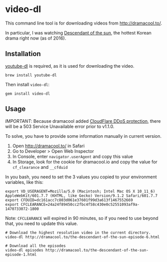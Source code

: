 # video-dl

This command line tool is for downloading videos from http://dramacool.to/.

In particular, I was watching [Descendant of the sun](http://dramacool.to/the-descendant-of-the-sun-episode-1.html), the hottest Korean drama right now (as of 2016).

## Installation

[youtube-dl](https://github.com/rg3/youtube-dl) is required, as it is used for downloading the video.

    brew install youtube-dl

Then install `video-dl`:

    gem install video-dl


## Usage

_IMPORTANT_: Because dramacool added [CloudFlare DDoS protection](http://superuser.com/questions/888507/problems-with-wget-to-a-cloudflare-hosted-site-503-service-unavailable/888523), there will be a 503 Service Unavailable error prior to v1.1.0.

To solve, you have to provide some information manually in current version.

1. Open http://dramacool.to/ in Safari
2. Go to Developer > Open Web Inspector
3. In Console, enter `navigator.userAgent` and copy this value
4. In Storage, look for the cookie for dramacool.io and copy the value for `cf_clearance` and `__cfduid`

In you bash, you need to set the 3 values you copied to your environment variables, like this:

    export VD_USERAGENT=Mozilla/5.0 (Macintosh; Intel Mac OS X 10_11_6) AppleWebKit/601.7.7 (KHTML, like Gecko) Version/9.1.2 Safari/601.7.7
    export CFDUID=dc161acc7c803d061e37601f99d3a613f1467552669
    export CFCLEARANCE=24a24f89450cc2fbc4f58c430e0c52551093af9a-1470733072-1800

Note: `CFCLEARANCE` will expired in 90 minutes, so if you need to use beyond that, you need to update this value.

    # Download the highest resolution video in the current directory.
    video-dl http://dramacool.to/the-descendant-of-the-sun-episode-6.html

    # Download all the episodes
    video-dl episodes http://dramacool.to/the-descendant-of-the-sun-episode-1.html
